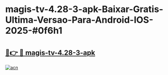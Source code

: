 # magis-tv-4.28-3-apk-Baixar-Gratis-Ultima-Versao-Para-Android-IOS-2025-#0f6h1

# <h2><a href="https://ainizakaria.my?title=magis-tv-4.28-3-apk&ref=24M">🔗👉 🔴 magis-tv-4.28-3-apk</a></h2>

[![acn](https://github.com/user-attachments/assets/0f9c940e-d8b0-45ae-aac7-cd30a18b3e1c)](https://ainizakaria.my?title=magis-tv-4.28-3-apk&ref=24M)

